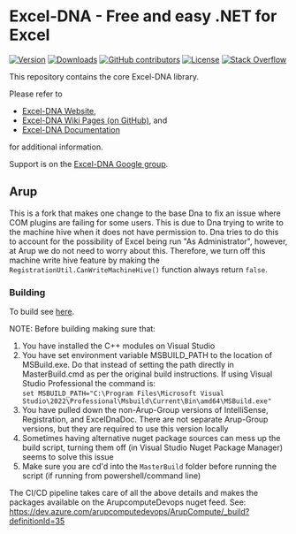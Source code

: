 # Excel-DNA - Free and easy .NET for Excel

[![Version](https://img.shields.io/nuget/vpre/ExcelDna.AddIn.svg)](https://www.nuget.org/packages/ExcelDna.AddIn)
[![Downloads](https://img.shields.io/nuget/dt/ExcelDna.AddIn.svg)](https://www.nuget.org/packages/ExcelDna.AddIn)
[![GitHub contributors](https://img.shields.io/github/contributors/Excel-DNA/ExcelDna.svg)](https://github.com/Excel-DNA/ExcelDna/graphs/contributors)
[![License](https://img.shields.io/github/license/Excel-DNA/ExcelDna.svg)](https://github.com/Excel-DNA/ExcelDna/blob/master/LICENSE.txt)
[![Stack Overflow](https://img.shields.io/badge/stack%20overflow-excel--dna-orange.svg)](http://stackoverflow.com/questions/tagged/excel-dna)

This repository contains the core Excel-DNA library.

Please refer to
* [Excel-DNA Website](http://excel-dna.net), 
* [Excel-DNA Wiki Pages (on GitHub)](https://github.com/Excel-DNA/ExcelDna/wiki), and 
* [Excel-DNA Documentation](https://excel-dna.net/docs/introduction)

for additional information.

Support is on the [Excel-DNA Google group](https://groups.google.com/forum/#!forum/exceldna).

## Arup

This is a fork that makes one change to the base Dna to fix an issue where COM plugins are failing for some users. This is due to Dna trying to write to the machine hive when it does not have permission to. Dna tries to do this to account for the possibility of Excel being run "As Administrator", however, at Arup we do not need to worry about this. Therefore, we turn off this machine write hive feature by making the `RegistrationUtil.CanWriteMachineHive()` function always return `false`.

### Building

To build see [here](https://excel-dna.net/docs/guides-advanced/building-excedna-from-source).

NOTE: Before building making sure that:
1. You have installed the C++ modules on Visual Studio
2. You have set environment variable MSBUILD_PATH to the location of MSBuild.exe. Do that instead of setting the path directly in MasterBuild.cmd as per the original build instructions. If using Visual Studio Professional the command is:  
`set MSBUILD_PATH="C:\Program Files\Microsoft Visual Studio\2022\Professional\Msbuild\Current\Bin\amd64\MSBuild.exe"`
3. You have pulled down the non-Arup-Group versions of IntelliSense, Registration, and ExcelDnaDoc. There are not separate Arup-Group versions, but they are required to use this version locally
4. Sometimes having alternative nuget package sources can mess up the build script, turning them off (in Visual Studio Nuget Package Manager) seems to solve this issue
5. Make sure you are cd'd into the `MasterBuild` folder before running the script (if running from powershell/command line)

The CI/CD pipeline takes care of all the above details and makes the packages available on the ArupcomputeDevops nuget feed. See:
    https://dev.azure.com/arupcomputedevops/ArupCompute/_build?definitionId=35
